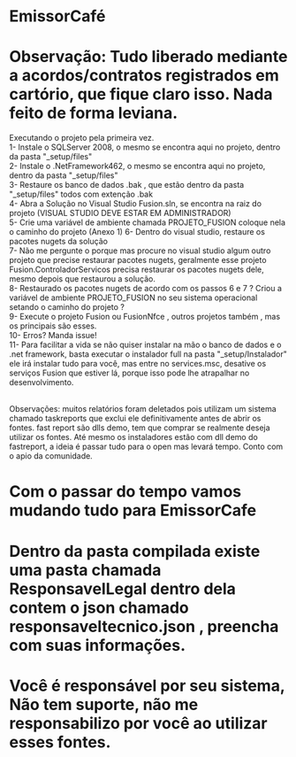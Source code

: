 # EmissorCafé #

<h1>Observação: Tudo liberado mediante a acordos/contratos registrados em cartório, que fique claro isso. Nada feito de forma leviana.</h1>


Executando o projeto pela primeira vez. <br/>
1- Instale o SQLServer 2008, o mesmo se encontra aqui no projeto, dentro da pasta "_setup/files" <br>
2- Instale o .NetFramework462, o mesmo se encontra aqui no projeto, dentro da pasta "_setup/files" <br>
3- Restaure os banco de dados .bak , que estão dentro da pasta "_setup/files" todos com extenção .bak <br>
4- Abra a Solução no Visual Studio Fusion.sln, se encontra na raiz do projeto (VISUAL STUDIO DEVE ESTAR EM ADMINISTRADOR) <br>
5- Crie uma variável de ambiente chamada PROJETO_FUSION coloque nela o caminho do projeto (Anexo 1)
6- Dentro do visual studio, restaure os pacotes nugets da solução<br>
7- Não me pergunte o porque mas procure no visual studio algum outro projeto que precise restaurar pacotes nugets, geralmente esse projeto Fusion.ControladorServicos precisa restaurar os pacotes nugets dele, mesmo depois que restaurou a solução. <br>
8- Restaurado os pacotes nugets de acordo com os passos 6 e 7 ? Criou a variável de ambiente PROJETO_FUSION no seu sistema operacional setando o caminho do projeto ? <br>
9- Execute o projeto Fusion ou FusionNfce , outros projetos também , mas os principais são esses. <br>
10- Erros? Manda issue! <br>
11- Para facilitar a vida se não quiser instalar na mão o banco de dados e o .net framework, basta executar o instalador full na pasta "_setup/Instalador" ele irá instalar tudo para você, mas entre no services.msc, desative os serviços Fusion que estiver lá, porque isso pode lhe atrapalhar no desenvolvimento. <br>


<br>
Observações: muitos relatórios foram deletados pois utilizam um sistema chamado taskreports que exclui ele definitivamente antes de abrir os fontes. fast report são dlls demo, tem que comprar se realmente deseja utilizar os fontes. Até mesmo os instaladores estão com dll demo do fastreport, a ideia é passar tudo para o open mas levará tempo. Conto com o apio da comunidade. 

# Com o passar do tempo vamos mudando tudo para EmissorCafe #
# Dentro da pasta compilada existe uma pasta chamada ResponsavelLegal dentro dela contem o json chamado responsaveltecnico.json , preencha com suas informações. #
# Você é responsável por seu sistema, Não tem suporte, não me responsabilizo por você ao utilizar esses fontes. #
